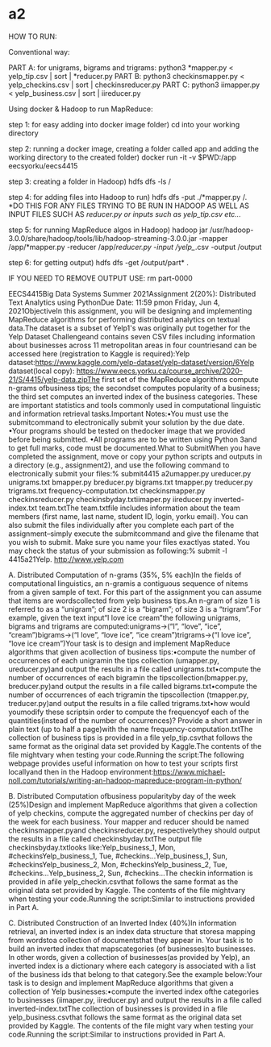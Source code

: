# a2

HOW TO RUN: 

Conventional way: 

PART A: for unigrams, bigrams and trigrams: python3 *mapper.py < yelp_tip.csv | sort | *reducer.py
PART B: python3 checkinsmapper.py < yelp_checkins.csv | sort | checkinsreducer.py
PART C: python3 iimapper.py < yelp_business.csv | sort | iireducer.py

Using docker & Hadoop to run MapReduce:

step 1: for easy adding into docker image folder) cd into your working directory

step 2: running a docker image, creating a folder called app and adding the working directory to the created folder) docker run -it -v $PWD:/app eecsyorku/eecs4415

step 3: creating a folder in Hadoop) hdfs dfs -ls /

step 4: for adding files into Hadoop to run) hdfs dfs -put ./*mapper.py /.  *DO THIS FOR ANY FILES TRYING TO BE RUN IN HADOOP AS WELL AS INPUT FILES SUCH AS *reducer.py or inputs such as yelp_tip.csv etc...*

step 5: for running MapReduce algos in Hadoop) hadoop jar /usr/hadoop-3.0.0/share/hadoop/tools/lib/hadoop-streaming-3.0.0.jar -mapper /app/*mapper.py  -reducer /app/*reducer.py -input /yelp_*.csv -output /output

step 6: for getting output) hdfs dfs -get /output/part* .

IF YOU NEED TO REMOVE OUTPUT USE: rm part-0000



EECS4415Big Data Systems Summer 2021Assignment 2(20%): Distributed Text Analytics using PythonDue Date: 11:59 pmon Friday, Jun 4, 2021ObjectiveIn  this assignment,  you  will  be designing  and  implementing  MapReduce  algorithms  for performing distributed analytics on textual data.The dataset is a subset of Yelp1's was originally put together for the Yelp  Dataset  Challengeand contains  seven  CSV  files  including information  about  businesses  across  11 metropolitan areas in four countriesand can be accessed here (registration to Kaggle is required):Yelp dataset:https://www.kaggle.com/yelp-dataset/yelp-dataset/version/6Yelp dataset(local copy): https://www.eecs.yorku.ca/course_archive/2020-21/S/4415/yelp-data.zipThe first set of the MapReduce  algorithms compute n-grams ofbusiness tips; the  secondset computes popularity of a business; the third set computes an inverted index of the business categories. These are important statistics and tools commonly used in computational linguistic and information retrieval tasks.Important Notes:•You must use the submitcommand to electronically submit your solution by the due date. •Your programs should be tested on thedocker image that we provided before being submitted. •All programs are to be written using Python 3and to get full marks, code must be documented.What to SubmitWhen you have completed the assignment, move or copy your python scripts and outputs in a directory (e.g., assignment2), and use the following command to electronically submit your files:% submit4415 a2umapper.py ureducer.py unigrams.txt bmapper.py breducer.py bigrams.txt tmapper.py treducer.py trigrams.txt frequency-computation.txt checkinsmapper.py checkinsreducer.py checkinsbyday.txtiimaper.py iireducer.py inverted-index.txt team.txtThe team.txtfile  includes  information  about  the  team  members  (first  name,  last  name,  student  ID, login,  yorku  email). You  can  also  submit  the  files  individually  after  you  complete  each  part  of  the assignment–simply execute the submitcommand and give the filename that you wish to submit. Make sure you name your files exactlyas stated. You may check the status of your submission as following:% submit -l 4415a21Yelp. http://www.yelp.com

A. Distributed Computation of n-grams (35%, 5% each)In  the  fields  of  computational  linguistics,  an n-gramis  a  contiguous  sequence  of nitems  from  a  given sample of text. For this part of the assignment you can assume that items are wordscollected from yelp business  tips.An n-gram  of  size  1  is  referred  to  as  a “unigram”; of size  2  is  a “bigram”; of  size  3  is  a “trigram”.For example, given the text input“I love ice cream”the following unigrams, bigrams and trigrams are computed:unigrams→(“I”, “love”, “ice”, “cream”)bigrams→(“I love”, “love ice”, “ice cream”)trigrams→(“I love ice”, “love ice cream”)Your task is to design and implement MapReduce algorithms that given acollection of business tips:•compute the  number  of  occurrences  of  each unigramin the tips collection (umapper.py, ureducer.py)and output the results in a file called unigrams.txt•compute the  number  of  occurrences  of  each bigramin the tipscollection(bmapper.py, breducer.py)and output the results in a file called bigrams.txt•compute the  number  of  occurrences  of  each trigramin  the tipscollection  (tmapper.py, treducer.py)and output the results in a file called trigrams.txt•how would youmodify these scriptsin order to compute the frequencyof each of the quantities(instead of the number of occurrences)? Provide a short answer in plain text (up to half a page)with the name frequency-computation.txtThe collection of business tips is provided in a file yelp_tip.csvthat follows the same format as the original data set provided by Kaggle.The contents of the file mightvary when testing your code.Running the script:The following webpage  provides useful information on how  to test your scripts first locallyand then in the Hadoop environment:https://www.michael-noll.com/tutorials/writing-an-hadoop-mapreduce-program-in-python/

B. Distributed Computation ofbusiness popularityby day of the week (25%)Design  and  implement  MapReduce  algorithms  that  given  a  collection  of yelp  checkins, compute the aggregated number of checkins per day of the week for each business. Your mapper and reducer should be named checkinsmapper.pyand checkinsreducer.py, respectivelythey should output the results in a file called checkinsbyday.txtThe output file checkinsbyday.txtlooks like:Yelp_business_1, Mon, #checkinsYelp_business_1, Tue, #checkins...Yelp_business_1, Sun, #checkinsYelp_business_2, Mon, #checkinsYelp_business_2, Tue, #checkins...Yelp_business_2, Sun, #checkins...The checkin information is provided in afile yelp_checkin.csvthat follows the same format as the original data set provided by Kaggle. The contents of the file mightvary when testing your code.Running the script:Similar to instructions provided in Part A.

C. Distributed Construction of an Inverted Index (40%)In information retrieval, an inverted index is an index data structure that  storesa mapping from wordstoa collection  of  documentsthat  they  appear  in. Your  task  is to  build  an inverted index  that  mapscategories (of businesses)to businesses. In other words, given a collection of businesses(as provided by Yelp), an inverted index  is a dictionary where each category is associated with a list of the business ids that belong to that category.See the example below:Your task is to design and implement MapReduce algorithms that given a collection of Yelp businesses:•compute the inverted index ofthe categories to businesses (iimaper.py, iireducer.py) and output the results in a file called inverted-index.txtThe collection of businesses is provided in a file yelp_business.csvthat follows the same format as the original data set provided by Kaggle. The contents of the file might vary when testing your code.Running the script:Similar to instructions provided in Part A.
